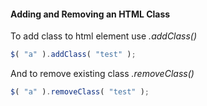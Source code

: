 #### Adding and Removing an HTML Class
To add class to html element use <i>.addClass()</i> 
```javascript
$( "a" ).addClass( "test" );
```

And to remove existing class <i>.removeClass()</i>

```javascript 
$( "a" ).removeClass( "test" );
```

